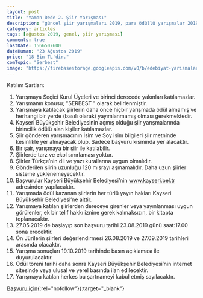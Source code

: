 ```yaml
---
layout: post
title: "Yaman Dede 2. Şiir Yarışması"
description: "güncel şiir yarışmaları 2019, para ödüllü yarışmalar 2019, kayseri büyükşehir belediyesi"
category: articles
tags: [ağustos 2019, genel, şiir yarışması]
comments: true
lastDate: 1566507600
dateHuman: "23 Ağustos 2019"
price: "18 Bin TL'dir."
comTopic: "Serbest"
image: "https://firebasestorage.googleapis.com/v0/b/edebiyat-yarismalari.appspot.com/o/yaman-dede-siir-yarismasi.jpg?alt=media&token=fc3f4fe5-bddb-462f-bbc8-c57104b7931b"
---
```


Katılım Şartları:

1.	Yarışmaya Seçici Kurul Üyeleri ve birinci derecede yakınları katılamazlar. 
2.	Yarışmanın konusu; "SERBEST " olarak belirlenmiştir.
3.	Yarışmaya katılacak şiirlerin daha önce hiçbir yarışmada ödül almamış ve herhangi bir yerde (basılı olarak) yayımlanmamış olması gerekmektedir.
4.	Kayseri Büyükşehir Belediyesinin açmış olduğu şiir yarışmalarında birincilik ödülü alan kişiler katılamazlar.
5.	Şiir gönderen yarışmacının İsim ve Soy isim bilgileri şiir metninde kesinlikle yer almayacak olup. Sadece başvuru kısmında yer alacaktır.
6.	Bir şair, yarışmaya bir şiir ile katılabilir.
7.	Şiirlerde tarz ve ekol sınırlaması yoktur.
8.	Şiirler Türkçe’nin dil ve yazı kurallarına uygun olmalıdır.
9.	Gönderilen şiirin uzunluğu 120 mısrayı aşmamalıdır. Daha uzun şiirler sisteme yüklenemeyecektir.
10.	Başvurular Kayseri Büyükşehir Belediyesi’nin www.kayseri.bel.tr adresinden yapılacaktır.
11.	Yarışmada ödül kazanan şiirlerin her türlü yayın hakları Kayseri Büyükşehir Belediyesi’ne aittir.
12.	Yarışmaya katılan şiirlerden dereceye girenler veya yayınlanması uygun görülenler, ek bir telif hakkı iznine gerek kalmaksızın, bir kitapta toplanacaktır.
13.	27.05.2019 de başlayıp son başvuru tarihi 23.08.2019 günü saat:17.00 sona erecektir.
14.	Ön Jürilerin şiirleri değerlendirmesi 26.08.2019 ve 27.09.2019 tarihleri arasında olacaktır.
15.	Yarışma sonuçları 19.10.2019 tarihinde basın açıklaması ile duyurulacaktır.
16.	Ödül töreni tarihi daha sonra Kayseri Büyükşehir Belediyesi’nin internet sitesinde veya ulusal ve yerel basında ilan edilecektir.
17.	Yarışmaya katılan herkes bu şartnameyi kabul etmiş sayılacaktır.

[Başvuru için](https://portal.kayseri.bel.tr/birim/kultursosyal/yarisma.aspx?utm_source=edebiyatyarismalari.com&utm_medium=affiliate&utm_campaign=cpc){:rel="nofollow"}{:target="_blank"}
